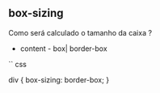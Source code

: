 ## box-sizing

Como será calculado o tamanho da caixa ?

- content - box| border-box

`` css 

div {
    box-sizing: border-box;
}